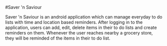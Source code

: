 #Saver 'n Saviour

Saver 'n Saviour is an android application which can manage everyday to do lists with time and location based reminders. After logging in to the application, users can add, edit, delete items in their to do lists and create reminders on them. Whenever the user reaches nearby a grocery store, they will be reminded of the items in their to do list. 
